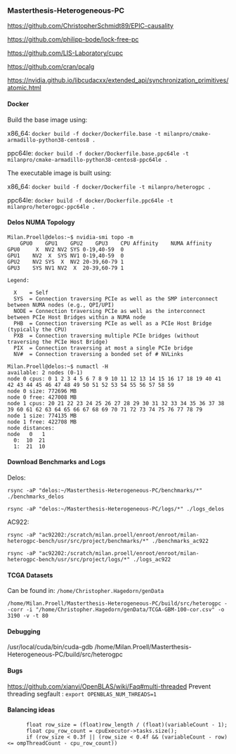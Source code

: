 ### Masterthesis-Heterogeneous-PC

https://github.com/ChristopherSchmidt89/EPIC-causality

https://github.com/philipp-bode/lock-free-pc

https://github.com/LIS-Laboratory/cupc

https://github.com/cran/pcalg

https://nvidia.github.io/libcudacxx/extended_api/synchronization_primitives/atomic.html

#### Docker
Build the base image using:

x86_64: `docker build -f docker/Dockerfile.base -t milanpro/cmake-armadillo-python38-centos8 .`

ppc64le: `docker build -f docker/Dockerfile.base.ppc64le -t milanpro/cmake-armadillo-python38-centos8-ppc64le .`

The executable image is built using:

x86_64: `docker build -f docker/Dockerfile -t milanpro/heterogpc .`

ppc64le: `docker build -f docker/Dockerfile.ppc64le -t milanpro/heterogpc-ppc64le .`

#### Delos NUMA Topology

```
Milan.Proell@delos:~$ nvidia-smi topo -m
	GPU0	GPU1	GPU2	GPU3	CPU Affinity	NUMA Affinity
GPU0	 X 	NV2	NV2	SYS	0-19,40-59	0
GPU1	NV2	 X 	SYS	NV1	0-19,40-59	0
GPU2	NV2	SYS	 X 	NV2	20-39,60-79	1
GPU3	SYS	NV1	NV2	 X 	20-39,60-79	1

Legend:

  X    = Self
  SYS  = Connection traversing PCIe as well as the SMP interconnect between NUMA nodes (e.g., QPI/UPI)
  NODE = Connection traversing PCIe as well as the interconnect between PCIe Host Bridges within a NUMA node
  PHB  = Connection traversing PCIe as well as a PCIe Host Bridge (typically the CPU)
  PXB  = Connection traversing multiple PCIe bridges (without traversing the PCIe Host Bridge)
  PIX  = Connection traversing at most a single PCIe bridge
  NV#  = Connection traversing a bonded set of # NVLinks
```

```
Milan.Proell@delos:~$ numactl -H
available: 2 nodes (0-1)
node 0 cpus: 0 1 2 3 4 5 6 7 8 9 10 11 12 13 14 15 16 17 18 19 40 41 42 43 44 45 46 47 48 49 50 51 52 53 54 55 56 57 58 59
node 0 size: 772696 MB
node 0 free: 427008 MB
node 1 cpus: 20 21 22 23 24 25 26 27 28 29 30 31 32 33 34 35 36 37 38 39 60 61 62 63 64 65 66 67 68 69 70 71 72 73 74 75 76 77 78 79
node 1 size: 774135 MB
node 1 free: 422708 MB
node distances:
node   0   1
  0:  10  21
  1:  21  10
```

#### Download Benchmarks and Logs

Delos:

`rsync -aP "delos:~/Masterthesis-Heterogeneous-PC/benchmarks/*" ./benchmarks_delos`

`rsync -aP "delos:~/Masterthesis-Heterogeneous-PC/logs/*" ./logs_delos`

AC922:

`rsync -aP "ac92202:/scratch/milan.proell/enroot/enroot/milan-heterogpc-bench/usr/src/project/benchmarks/*" ./benchmarks_ac922`

`rsync -aP "ac92202:/scratch/milan.proell/enroot/enroot/milan-heterogpc-bench/usr/src/project/logs/*" ./logs_ac922`

#### TCGA Datasets
Can be found in: `/home/Christopher.Hagedorn/genData`

`/home/Milan.Proell/Masterthesis-Heterogeneous-PC/build/src/heterogpc --corr -i "/home/Christopher.Hagedorn/genData/TCGA-GBM-100-cor.csv" -o 3190 -v -t 80`
 
#### Debugging
/usr/local/cuda/bin/cuda-gdb /home/Milan.Proell/Masterthesis-Heterogeneous-PC/build/src/heterogpc

#### Bugs
https://github.com/xianyi/OpenBLAS/wiki/Faq#multi-threaded
Prevent threading segfault : `export OPENBLAS_NUM_THREADS=1`


#### Balancing ideas

```
      float row_size = (float)row_length / (float)(variableCount - 1);
      float cpu_row_count = cpuExecutor->tasks.size();
      if (row_size < 0.3f || (row_size < 0.4f && (variableCount - row) <= ompThreadCount - cpu_row_count))
```